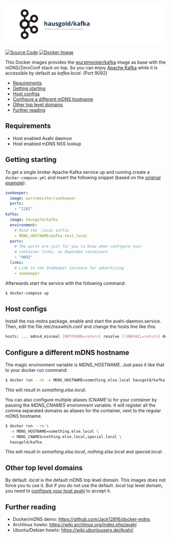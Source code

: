 ![mDNS enabled wurstmeister/kafka-docker](https://raw.githubusercontent.com/hausgold/docker-kafka/master/docs/assets/project.png)

[![Source Code](https://img.shields.io/badge/source-on%20github-blue.svg)](https://github.com/hausgold/docker-kafka)
[![Docker Image](https://img.shields.io/badge/image-on%20docker%20hub-blue.svg)](https://hub.docker.com/r/hausgold/kafka/)

This Docker images provides the [wurstmeister/kafka](https://hub.docker.com/r/wurstmeister/kafka/) image as base
with the mDNS/ZeroConf stack on top. So you can enjoy [Apache Kafka](https://kafka.apache.org)
while it is accessible by default as *kafka.local*. (Port 9092)

- [Requirements](#requirements)
- [Getting starting](#getting-starting)
- [Host configs](#host-configs)
- [Configure a different mDNS hostname](#configure-a-different-mdns-hostname)
- [Other top level domains](#other-top-level-domains)
- [Further reading](#further-reading)

## Requirements

* Host enabled Avahi daemon
* Host enabled mDNS NSS lookup

## Getting starting

To get a single broker Apache Kafka service up and running create a
`docker-compose.yml` and insert the following snippet (based on the [original
example](https://github.com/wurstmeister/kafka-docker/blob/master/docker-compose-single-broker.yml)):

```yaml
zookeeper:
  image: wurstmeister/zookeeper
  ports:
    - "2181"
kafka:
  image: hausgold/kafka
  environment:
    # Mind the .local suffix
    - MDNS_HOSTNAME=kafka.test.local
  ports:
    # The ports are just for you to know when configure your
    # container links, on depended containers
    - "9092"
  links:
    # Link to the ZooKeeper instance for advertising
    - zookeeper
```

Afterwards start the service with the following command:

```bash
$ docker-compose up
```

## Host configs

Install the nss-mdns package, enable and start the avahi-daemon.service. Then,
edit the file /etc/nsswitch.conf and change the hosts line like this:

```bash
hosts: ... mdns4_minimal [NOTFOUND=return] resolve [!UNAVAIL=return] dns ...
```

## Configure a different mDNS hostname

The magic environment variable is *MDNS_HOSTNAME*. Just pass it like that to
your docker run command:

```bash
$ docker run --rm -e MDNS_HOSTNAME=something.else.local hausgold/kafka
```

This will result in *something.else.local*.

You can also configure multiple aliases (CNAME's) for your container by
passing the *MDNS_CNAMES* environment variable. It will register all the comma
separated domains as aliases for the container, next to the regular mDNS
hostname.

```bash
$ docker run --rm \
  -e MDNS_HOSTNAME=something.else.local \
  -e MDNS_CNAMES=nothing.else.local,special.local \
  hausgold/kafka
```

This will result in *something.else.local*, *nothing.else.local* and
*special.local*.

## Other top level domains

By default *.local* is the default mDNS top level domain. This images does not
force you to use it. But if you do not use the default *.local* top level
domain, you need to [configure your host avahi][custom_mdns] to accept it.

## Further reading

* Docker/mDNS demo: https://github.com/Jack12816/docker-mdns
* Archlinux howto: https://wiki.archlinux.org/index.php/avahi
* Ubuntu/Debian howto: https://wiki.ubuntuusers.de/Avahi/

[custom_mdns]: https://wiki.archlinux.org/index.php/avahi#Configuring_mDNS_for_custom_TLD
